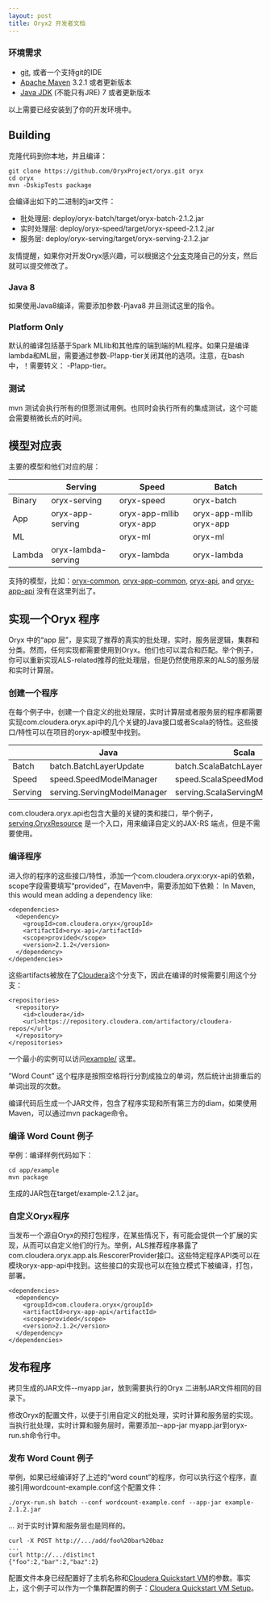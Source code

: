 ```yaml
---
layout: post
title: Oryx2 开发者文档
---
```



### 环境需求
  * [git](http://git-scm.com/), 或者一个支持git的IDE
  * [Apache Maven](http://maven.apache.org/) 3.2.1 或者更新版本
  * [Java JDK](http://www.oracle.com/technetwork/java/javase/downloads/index.html) (不能只有JRE) 7 或者更新版本

以上需要已经安装到了你的开发环境中。

<!--more-->

## Building

克隆代码到你本地，并且编译：

```
git clone https://github.com/OryxProject/oryx.git oryx
cd oryx
mvn -DskipTests package
```

会编译出如下的二进制的jar文件：

  * 批处理层: deploy/oryx-batch/target/oryx-batch-2.1.2.jar
  * 实时处理层: deploy/oryx-speed/target/oryx-speed-2.1.2.jar
  * 服务层: deploy/oryx-serving/target/oryx-serving-2.1.2.jar

友情提醒，如果你对开发Oryx感兴趣，可以根据这个[分支](https://help.github.com/articles/fork-a-repo)克隆自己的分支，然后就可以提交修改了。

### Java 8

如果使用Java8编译，需要添加参数-Pjava8 并且测试这里的指令。

### Platform Only

默认的编译包括基于Spark MLlib和其他库的端到端的ML程序。如果只是编译lambda和ML层，需要通过参数-P!app-tier关闭其他的选项。注意，在bash中，！需要转义： -P\!app-tier。

### 测试

mvn 测试会执行所有的但愿测试用例。也同时会执行所有的集成测试，这个可能会需要稍微长点的时间。

## 模型对应表

主要的模型和他们对应的层：

||Serving|Speed|Batch|
|--|--|--|--|
|Binary| oryx-serving| oryx-speed| oryx-batch|
|App|oryx-app-serving|oryx-app-mllib oryx-app|oryx-app-mllib oryx-app|
|ML||oryx-ml|oryx-ml|
|Lambda|oryx-lambda-serving|oryx-lambda|oryx-lambda|

支持的模型，比如：[oryx-common](https://github.com/OryxProject/oryx/tree/master/framework/oryx-common), [oryx-app-common](https://github.com/OryxProject/oryx/tree/master/app/oryx-app-common), [oryx-api](https://github.com/OryxProject/oryx/tree/master/framework/oryx-api), and [oryx-app-api](https://github.com/OryxProject/oryx/tree/master/app/oryx-app-api) 没有在这里列出了。

## 实现一个Oryx 程序

Oryx 中的“app 层”，是实现了推荐的真实的批处理，实时，服务层逻辑，集群和分类。然而，任何实现都需要使用到Oryx。他们也可以混合和匹配。举个例子，你可以重新实现ALS-related推荐的批处理层，但是仍然使用原来的ALS的服务层和实时计算层。

### 创建一个程序

在每个例子中，创建一个自定义的批处理层，实时计算层或者服务层的程序都需要实现com.cloudera.oryx.api中的几个关键的Java接口或者Scala的特性。这些接口/特性可以在项目的oryx-api模型中找到。

||Java|Scala|
|--|--|--|
|Batch|batch.BatchLayerUpdate|batch.ScalaBatchLayerUpdate|
|Speed|speed.SpeedModelManager|speed.ScalaSpeedModelManager|
|Serving|serving.ServingModelManager|serving.ScalaServingModelManager|

com.cloudera.oryx.api也包含大量的关键的类和接口，举个例子，[serving.OryxResource](https://github.com/OryxProject/oryx/blob/master/framework/oryx-api/src/main/java/com/cloudera/oryx/api/serving/OryxResource.java)  是一个入口，用来编译自定义的JAX-RS 端点，但是不需要使用。

### 编译程序

进入你的程序的这些接口/特性，添加一个com.cloudera.oryx:oryx-api的依赖，scope字段需要填写“provided”，在Maven中，需要添加如下依赖：
In Maven, this would mean adding a dependency like:

```
<dependencies>
  <dependency>
    <groupId>com.cloudera.oryx</groupId>
    <artifactId>oryx-api</artifactId>
    <scope>provided</scope>
    <version>2.1.2</version>
  </dependency>
</dependencies>
```

这些artifacts被放在了[Cloudera](https://repository.cloudera.com/artifactory/cloudera-repos/)这个分支下，因此在编译的时候需要引用这个分支：

```
<repositories>
  <repository>
    <id>cloudera</id>
    <url>https://repository.cloudera.com/artifactory/cloudera-repos/</url>
  </repository>
</repositories>
```

一个最小的实例可以访问[example/](https://github.com/OryxProject/oryx/tree/master/app/example) 这里。

”Word Count” 这个程序是按照空格将行分割成独立的单词，然后统计出排重后的单词出现的次数。

编译代码后生成一个JAR文件，包含了程序实现和所有第三方的diam，如果使用Maven，可以通过mvn package命令。

### 编译 Word Count 例子

举例：编译样例代码如下：
```
cd app/example
mvn package
```

生成的JAR包在target/example-2.1.2.jar。

### 自定义Oryx程序

当发布一个源自Oryx的预打包程序，在某些情况下，有可能会提供一个扩展的实现，从而可以自定义他们的行为。举例，ALS推荐程序暴露了com.cloudera.oryx.app.als.RescorerProvider接口。这些特定程序API类可以在模块oryx-app-api中找到。这些接口的实现也可以在独立模式下被编译，打包，部署。

```
<dependencies>
  <dependency>
    <groupId>com.cloudera.oryx</groupId>
    <artifactId>oryx-app-api</artifactId>
    <scope>provided</scope>
    <version>2.1.2</version>
  </dependency>
</dependencies>

```

## 发布程序

拷贝生成的JAR文件--myapp.jar，放到需要执行的Oryx 二进制JAR文件相同的目录下。

修改Oryx的配置文件，以便于引用自定义的批处理，实时计算和服务层的实现。
当执行批处理，实时计算和服务层时，需要添加--app-jar myapp.jar到oryx-run.sh命令行中。

### 发布 Word Count 例子

举例，如果已经编译好了上述的“word count”的程序，你可以执行这个程序，直接引用wordcount-example.conf这个配置文件：

```
./oryx-run.sh batch --conf wordcount-example.conf --app-jar example-2.1.2.jar
```

... 对于实时计算和服务层也是同样的。

```
curl -X POST http://.../add/foo%20bar%20baz
...
curl http://.../distinct
{"foo":2,"bar":2,"baz":2}
```

配置文件本身已经配置好了主机名称和[Cloudera Quickstart VM](http://www.cloudera.com/content/www/en-us/downloads/quickstart_vms.html)的参数。事实上，这个例子可以作为一个集群配置的例子：[Cloudera Quickstart VM Setup](http://oryx.io/docs/admin.html#cloudera_quickstart_vm_setup)。
